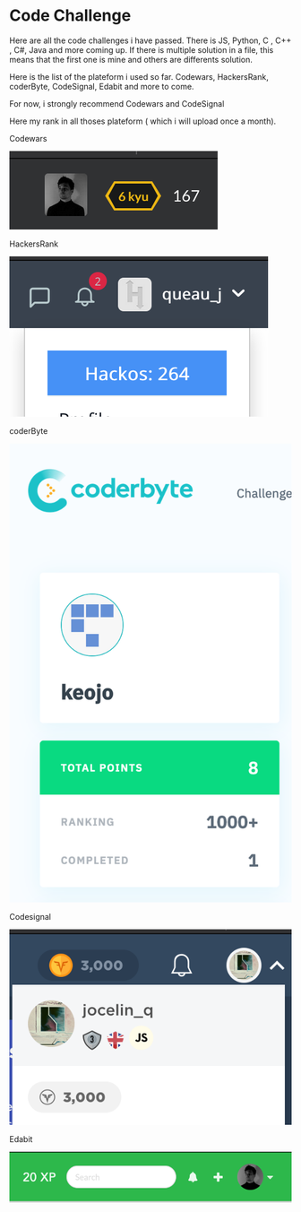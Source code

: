 # Code Challenge

Here are all the code challenges i have passed. There is JS, Python, C , C++ , C#, Java and more coming up. If there is multiple solution in a file, this means that the first one is mine and others are differents solution.

Here is the list of the plateform i used so far. Codewars, HackersRank, coderByte, CodeSignal, Edabit and more to come. 

For now, i strongly recommend Codewars and CodeSignal

Here my rank in all thoses plateform ( which i will upload once a month).

Codewars

![Code%20Challenge%209d1d7cf7f1a043388ebea0d6f75ec64a/Capture_decran_2020-12-08_a_12.59.06.png](Code%20Challenge%209d1d7cf7f1a043388ebea0d6f75ec64a/Capture_decran_2020-12-08_a_12.59.06.png)

HackersRank

![Code%20Challenge%209d1d7cf7f1a043388ebea0d6f75ec64a/Capture_decran_2020-12-08_a_13.01.10.png](Code%20Challenge%209d1d7cf7f1a043388ebea0d6f75ec64a/Capture_decran_2020-12-08_a_13.01.10.png)

coderByte

![Code%20Challenge%209d1d7cf7f1a043388ebea0d6f75ec64a/Capture_decran_2020-12-08_a_13.02.00.png](Code%20Challenge%209d1d7cf7f1a043388ebea0d6f75ec64a/Capture_decran_2020-12-08_a_13.02.00.png)

Codesignal

![Code%20Challenge%209d1d7cf7f1a043388ebea0d6f75ec64a/Capture_decran_2020-12-08_a_13.02.45.png](Code%20Challenge%209d1d7cf7f1a043388ebea0d6f75ec64a/Capture_decran_2020-12-08_a_13.02.45.png)

Edabit

![Code%20Challenge%209d1d7cf7f1a043388ebea0d6f75ec64a/Capture_decran_2020-12-08_a_13.04.18.png](Code%20Challenge%209d1d7cf7f1a043388ebea0d6f75ec64a/Capture_decran_2020-12-08_a_13.04.18.png)